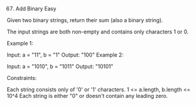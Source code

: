 67. Add Binary
Easy

Given two binary strings, return their sum (also a binary string).

The input strings are both non-empty and contains only characters 1 or 0.

Example 1:

Input: a = "11", b = "1"
Output: "100"
Example 2:

Input: a = "1010", b = "1011"
Output: "10101"
 

Constraints:

Each string consists only of '0' or '1' characters.
1 <= a.length, b.length <= 10^4
Each string is either "0" or doesn't contain any leading zero.